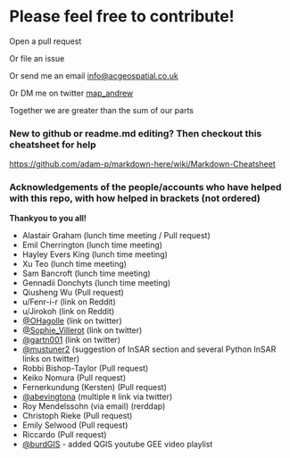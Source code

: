 # Please feel free to contribute!
Open a pull request

Or file an issue

Or send me an email info@acgeospatial.co.uk

Or DM me on twitter [map_andrew](https://www.twitter.com/map_andrew)

Together we are greater than the sum of our parts

### New to github or readme.md editing? Then checkout this cheatsheet for help
https://github.com/adam-p/markdown-here/wiki/Markdown-Cheatsheet

### Acknowledgements of the people/accounts who have helped with this repo, with how helped in brackets (not ordered)
<b>Thankyou to you all!</b>
- Alastair Graham (lunch time meeting / Pull request)
- Emil Cherrington (lunch time meeting)
- Hayley Evers King (lunch time meeting)
- Xu Teo (lunch time meeting)
- Sam Bancroft (lunch time meeting)
- Gennadii Donchyts (lunch time meeting)
- Qiusheng Wu (Pull request)
- u/Fenr-i-r (link on Reddit)
- u/Jirokoh (link on Reddit)
- [@OHagolle](https://twitter.com/OHagolle) (link on twitter)
- [@Sophie_Villerot](https://twitter.com/Sophie_Villerot) (link on twitter)
- [@gartn001](https://twitter.com/gartn001) (link on twitter)
- [@mustuner2](https://twitter.com/mustuner2) (suggestion of InSAR section and several Python InSAR links on twitter)
- Robbi Bishop-Taylor (Pull request)
- Keiko Nomura (Pull request)
- Fernerkundung (Kersten) (Pull request)
- [@abevingtona](https://twitter.com/abevingtona) (multiple `R` link via twitter)
- Roy Mendelssohn (via email) (rerddap)
- Christoph Rieke (Pull request)
- Emily Selwood (Pull request)
- Riccardo (Pull request)
- [@burdGIS](https://twitter.com/burdGIS) - added QGIS youtube GEE video playlist
